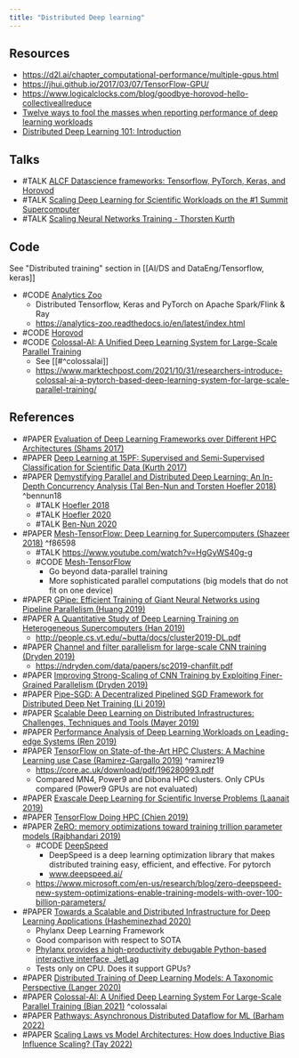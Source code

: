 ```yaml
---
title: "Distributed Deep learning"
---
```


## Resources
- https://d2l.ai/chapter_computational-performance/multiple-gpus.html 
- https://jhui.github.io/2017/03/07/TensorFlow-GPU/ 
- https://www.logicalclocks.com/blog/goodbye-horovod-hello-collectiveallreduce 
- [Twelve ways to fool the masses when reporting performance of deep learning workloads](https://htor.inf.ethz.ch/blog/index.php/2018/11/08/twelve-ways-to-fool-the-masses-when-reporting-performance-of-deep-learning-workloads/)
- [Distributed Deep Learning 101: Introduction](https://towardsdatascience.com/distributed-deep-learning-101-introduction-ebfc1bcd59d9)

## Talks
- #TALK [ALCF Datascience frameworks: Tensorflow, PyTorch, Keras, and Horovod](https://www.alcf.anl.gov/files/Zheng_SDL_ML_Frameworks_1.pdf)
- #TALK [Scaling Deep Learning for Scientific Workloads on the #1 Summit Supercomputer](https://insidehpc.com/2019/04/scaling-deep-learning-for-scientific-workloads-on-the-1-summit-supercomputer/)
- #TALK [Scaling Neural Networks Training - Thorsten Kurth](https://www.youtube.com/watch?v=cRjiwIi_kuc)

## Code
See "Distributed training" section in [[AI/DS and DataEng/Tensorflow, keras]]

- #CODE [Analytics Zoo](https://github.com/intel-analytics/analytics-zoo)
	- Distributed Tensorflow, Keras and PyTorch on Apache Spark/Flink & Ray
	- https://analytics-zoo.readthedocs.io/en/latest/index.html
- #CODE [Horovod](AI/DS%20and%20DataEng/Horovod.md)
- #CODE [Colossal-AI: A Unified Deep Learning System for Large-Scale Parallel Training](https://github.com/hpcaitech/colossalai)
	- See [[#^colossalai]]
	-  https://www.marktechpost.com/2021/10/31/researchers-introduce-colossal-ai-a-pytorch-based-deep-learning-system-for-large-scale-parallel-training/

## References
- #PAPER [Evaluation of Deep Learning Frameworks over Different HPC Architectures (Shams 2017)](https://www.ibm.com/university/power/images/EvaluationofDeepLearningFrameworksoverDifferentHPCArchitectures.pdf)
- #PAPER [Deep Learning at 15PF: Supervised and Semi-Supervised Classification for Scientific Data (Kurth 2017)](https://arxiv.org/abs/1708.05256)
- #PAPER [Demystifying Parallel and Distributed Deep Learning: An In-Depth Concurrency Analysis (Tal Ben-Nun and Torsten Hoefler 2018)](http://arxiv.org/abs/1802.09941) ^bennun18
	- #TALK [Hoefler 2018](https://www.youtube.com/watch?v=xtxxLWZznBI)
	- #TALK [Hoefler 2020](https://www.youtube.com/watch?v=uNzQ1vvJ82c)
	- #TALK [Ben-Nun 2020](https://www.youtube.com/watch?v=N5uIFSVR7jE)
- #PAPER [Mesh-TensorFlow: Deep Learning for Supercomputers (Shazeer 2018)](https://arxiv.org/abs/1811.02084v1) ^f86598
	- #TALK https://www.youtube.com/watch?v=HgGyWS40g-g
	- #CODE [Mesh-TensorFlow](https://github.com/tensorflow/mesh)
		- Go beyond data-parallel training
		- More sophisticated parallel computations (big models that do not fit on one device)
- #PAPER [GPipe: Efficient Training of Giant Neural Networks using Pipeline Parallelism (Huang 2019)](http://arxiv.org/abs/1811.06965)
- #PAPER [A Quantitative Study of Deep Learning Training on Heterogeneous Supercomputers (Han 2019)](https://ieeexplore.ieee.org/document/8890993)
	- http://people.cs.vt.edu/~butta/docs/cluster2019-DL.pdf
- #PAPER [Channel and filter parallelism for large-scale CNN training (Dryden 2019)](https://dl.acm.org/doi/10.1145/3295500.3356207)
	- https://ndryden.com/data/papers/sc2019-chanfilt.pdf
- #PAPER [Improving Strong-Scaling of CNN Training by Exploiting Finer-Grained Parallelism (Dryden 2019)](http://arxiv.org/abs/1903.06681)
- #PAPER [Pipe-SGD: A Decentralized Pipelined SGD Framework for Distributed Deep Net Training (Li 2019)](http://arxiv.org/abs/1811.03619)
- #PAPER [Scalable Deep Learning on Distributed Infrastructures: Challenges, Techniques and Tools (Mayer 2019)](http://arxiv.org/abs/1903.11314)
- #PAPER [Performance Analysis of Deep Learning Workloads on Leading-edge Systems (Ren 2019)](https://www.osti.gov/biblio/1571428-performance-analysis-deep-learning-workloads-leading-edge-systems)
- #PAPER [TensorFlow on State-of-the-Art HPC Clusters: A Machine Learning use Case (Ramirez-Gargallo 2019)](https://ieeexplore.ieee.org/document/8752892) ^ramirez19
	- https://core.ac.uk/download/pdf/196280993.pdf 
	- Compared MN4, Power9 and Dibona HPC clusters. Only CPUs compared (Power9 GPUs are not evaluated)
- #PAPER [Exascale Deep Learning for Scientific Inverse Problems (Laanait 2019)](http://arxiv.org/abs/1909.11150)
- #PAPER [TensorFlow Doing HPC (Chien 2019)](https://arxiv.org/abs/1903.04364)
- #PAPER [ZeRO: memory optimizations toward training trillion parameter models (Rajbhandari 2019)](https://arxiv.org/abs/1910.02054)
	- #CODE [DeepSpeed](https://github.com/microsoft/DeepSpeed)
		- DeepSpeed is a deep learning optimization library that makes distributed training easy, efficient, and effective. For pytorch
		- www.deepspeed.ai/
	- https://www.microsoft.com/en-us/research/blog/zero-deepspeed-new-system-optimizations-enable-training-models-with-over-100-billion-parameters/
- #PAPER [Towards a Scalable and Distributed Infrastructure for Deep Learning Applications (Hasheminezhad 2020)](https://arxiv.org/abs/2010.03012)
	- Phylanx Deep Learning Framework
	- Good comparison with respect to SOTA
	- [Phylanx provides a high-productivity debugable Python-based interactive interface, JetLag](https://github.com/STEllAR-GROUP/JetLag)
	- Tests only on CPU. Does it support GPUs?
- #PAPER [Distributed Training of Deep Learning Models: A Taxonomic Perspective (Langer 2020)](https://arxiv.org/abs/2007.03970)
- #PAPER [Colossal-AI: A Unified Deep Learning System For Large-Scale Parallel Training (Bian 2021)](https://arxiv.org/abs/2110.14883) ^colossalai
- #PAPER [Pathways: Asynchronous Distributed Dataflow for ML (Barham 2022)](https://arxiv.org/pdf/2203.12533)            
- #PAPER [Scaling Laws vs Model Architectures: How does Inductive Bias Influence  Scaling? (Tay 2022)](https://arxiv.org/pdf/2207.10551v1)
